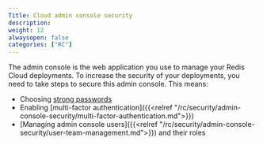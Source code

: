 ```yaml
---
Title: Cloud admin console security
description:
weight: 12
alwaysopen: false
categories: ["RC"]
---
```

The admin console is the web application you use to manage your Redis Cloud deployments. To increase the security of your deployments, you need to take steps to secure this admin console. This means:

* Choosing [strong passwords](https://en.wikipedia.org/wiki/Password_strength)
* Enabling [multi-factor authentication]({{<relref "/rc/security/admin-console-security/multi-factor-authentication.md">}})
* [Managing admin console users]({{<relref "/rc/security/admin-console-security/user-team-management.md">}}) and their roles
